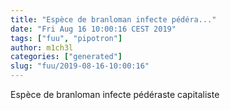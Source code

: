 ```yaml
---
title: "Espèce de branloman infecte pédéra..."
date: "Fri Aug 16 10:00:16 CEST 2019"
tags: ["fuu", "pipotron"]
author: m1ch3l
categories: ["generated"]
slug: "fuu/2019-08-16-10:00:16"
---
```


Espèce de branloman infecte pédéraste capitaliste
